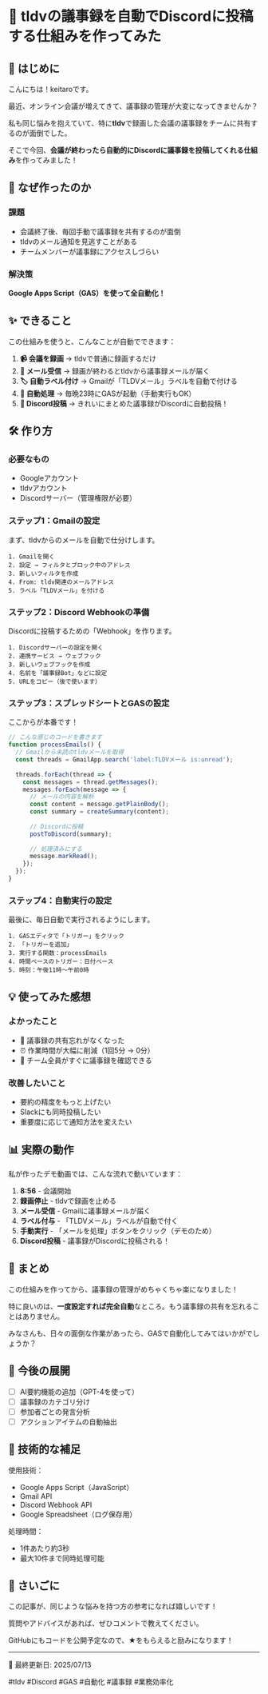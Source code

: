 # 📝 tldvの議事録を自動でDiscordに投稿する仕組みを作ってみた

## 🎯 はじめに

こんにちは！keitaroです。

最近、オンライン会議が増えてきて、議事録の管理が大変になってきませんか？

私も同じ悩みを抱えていて、特に**tldv**で録画した会議の議事録をチームに共有するのが面倒でした。

そこで今回、**会議が終わったら自動的にDiscordに議事録を投稿してくれる仕組み**を作ってみました！

## 🤔 なぜ作ったのか

### 課題
- 会議終了後、毎回手動で議事録を共有するのが面倒
- tldvのメール通知を見逃すことがある
- チームメンバーが議事録にアクセスしづらい

### 解決策
**Google Apps Script（GAS）を使って全自動化！**

## ✨ できること

この仕組みを使うと、こんなことが自動でできます：

1. **📹 会議を録画** → tldvで普通に録画するだけ
2. **📧 メール受信** → 録画が終わるとtldvから議事録メールが届く
3. **🏷️ 自動ラベル付け** → Gmailが「TLDVメール」ラベルを自動で付ける
4. **🤖 自動処理** → 毎晩23時にGASが起動（手動実行もOK）
5. **💬 Discord投稿** → きれいにまとめた議事録がDiscordに自動投稿！

## 🛠️ 作り方

### 必要なもの
- Googleアカウント
- tldvアカウント
- Discordサーバー（管理権限が必要）

### ステップ1：Gmailの設定

まず、tldvからのメールを自動で仕分けします。

```
1. Gmailを開く
2. 設定 → フィルタとブロック中のアドレス
3. 新しいフィルタを作成
4. From: tldv関連のメールアドレス
5. ラベル「TLDVメール」を付ける
```

### ステップ2：Discord Webhookの準備

Discordに投稿するための「Webhook」を作ります。

```
1. Discordサーバーの設定を開く
2. 連携サービス → ウェブフック
3. 新しいウェブフックを作成
4. 名前を「議事録Bot」などに設定
5. URLをコピー（後で使います）
```

### ステップ3：スプレッドシートとGASの設定

ここからが本番です！

```javascript
// こんな感じのコードを書きます
function processEmails() {
  // Gmailから未読のtldvメールを取得
  const threads = GmailApp.search('label:TLDVメール is:unread');
  
  threads.forEach(thread => {
    const messages = thread.getMessages();
    messages.forEach(message => {
      // メールの内容を解析
      const content = message.getPlainBody();
      const summary = createSummary(content);
      
      // Discordに投稿
      postToDiscord(summary);
      
      // 処理済みにする
      message.markRead();
    });
  });
}
```

### ステップ4：自動実行の設定

最後に、毎日自動で実行されるようにします。

```
1. GASエディタで「トリガー」をクリック
2. 「トリガーを追加」
3. 実行する関数：processEmails
4. 時間ベースのトリガー：日付ベース
5. 時刻：午後11時〜午前0時
```

## 💡 使ってみた感想

### よかったこと
- 📌 議事録の共有忘れがなくなった
- ⏰ 作業時間が大幅に削減（1回5分 → 0分）
- 👥 チーム全員がすぐに議事録を確認できる

### 改善したいこと
- 要約の精度をもっと上げたい
- Slackにも同時投稿したい
- 重要度に応じて通知方法を変えたい

## 📊 実際の動作

私が作ったデモ動画では、こんな流れで動いています：

1. **8:56** - 会議開始
2. **録画停止** - tldvで録画を止める
3. **メール受信** - Gmailに議事録メールが届く
4. **ラベル付与** - 「TLDVメール」ラベルが自動で付く
5. **手動実行** - 「メールを処理」ボタンをクリック（デモのため）
6. **Discord投稿** - 議事録がDiscordに投稿される！

## 🎉 まとめ

この仕組みを作ってから、議事録の管理がめちゃくちゃ楽になりました！

特に良いのは、**一度設定すれば完全自動**なところ。もう議事録の共有を忘れることはありません。

みなさんも、日々の面倒な作業があったら、GASで自動化してみてはいかがでしょうか？

## 🚀 今後の展開

- [ ] AI要約機能の追加（GPT-4を使って）
- [ ] 議事録のカテゴリ分け
- [ ] 参加者ごとの発言分析
- [ ] アクションアイテムの自動抽出

## 📝 技術的な補足

使用技術：
- Google Apps Script（JavaScript）
- Gmail API
- Discord Webhook API
- Google Spreadsheet（ログ保存用）

処理時間：
- 1件あたり約3秒
- 最大10件まで同時処理可能

## 🙏 さいごに

この記事が、同じような悩みを持つ方の参考になれば嬉しいです！

質問やアドバイスがあれば、ぜひコメントで教えてください。

GitHubにもコードを公開予定なので、★をもらえると励みになります！

---
📅 最終更新日: 2025/07/13

#tldv #Discord #GAS #自動化 #議事録 #業務効率化